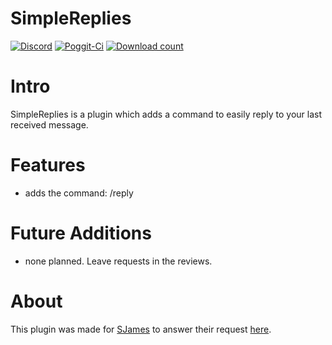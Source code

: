 # SimpleReplies
[![Discord](https://img.shields.io/badge/chat-on%20discord-7289da.svg)](https://discord.gg/R7kdetE)
[![Poggit-Ci](https://poggit.pmmp.io/ci.shield/jasonwynn10/SimpleReplies/SimpleReplies)](https://poggit.pmmp.io/ci/jasonwynn10/SimpleReplies/SimpleReplies)
[![Download count](https://poggit.pmmp.io/shield.dl.total/SimpleReplies)](https://poggit.pmmp.io/p/SimpleReplies)

# Intro
SimpleReplies is a plugin which adds a command to easily reply to your last received message.

# Features
* adds the command: /reply

# Future Additions
* none planned. Leave requests in the reviews.

# About
This plugin was made for [SJames](https://forums.pmmp.io/members/sjames.4618/) to answer their request [here](https://forums.pmmp.io/threads/answer-plugin.7902).
